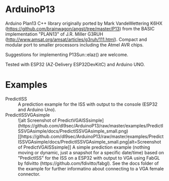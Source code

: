 # ArduinoP13
Arduino Plan13 C++ library originally ported by Mark VandeWettering K6HX (https://github.com/brainwagon/angst/tree/master/P13) from the BASIC implementation "PLAN13" of J.R. Miller G3RUH (http://www.amsat.org/amsat/articles/g3ruh/111.html). Compact and modular port to smaller processors including the Atmel AVR chips.

Suggestions for implementing P13Sun::elaz() are welcome.

Tested with ESP32 (AZ-Delivery ESP32DevKitC) and Arduino UNO.

# Examples

<dl>
  <dt>PredictISS</dt>
  <dd>A prediction example for the ISS with output to the console (ESP32 and Arduino Uno).</dd>
  <dt>PredictISSVGAsimple</dt>
  <dd>
  ![alt Screenshot of PredictVGAISSsimple](https://github.com/dl9sec/ArduinoP13/raw/master/examples/PredictISSVGAsimple/docs/PredictISSVGAsimple_small.png)
    [[https://github.com/dl9sec/ArduinoP13/raw/master/examples/PredictISSVGAsimple/docs/PredictISSVGAsimple_small.png|alt=Screenshot of PredictVGAISSsimple]]
  A simple prediction example (nothing moving or dynamic, just a snapshot for a specific date/time) based on "PredictISS" for the ISS on a ESP32 with output to VGA using FabGL by fdivitto (https://github.com/fdivitto/fabgl). See the docs folder of the example for further informatino about connecting to a VGA female connector.</dd>
